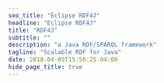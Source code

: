 ```yaml
---
seo_title: "Eclipse RDF4J"
headline: "Eclipse RDF4J"
title: "RDF4J"
subtitle: ""
description: "a Java RDF/SPARQL framework"
tagline: "Scalable RDF for Java"
date: 2018-04-05T15:50:25-04:00
hide_page_title: true
---
```

